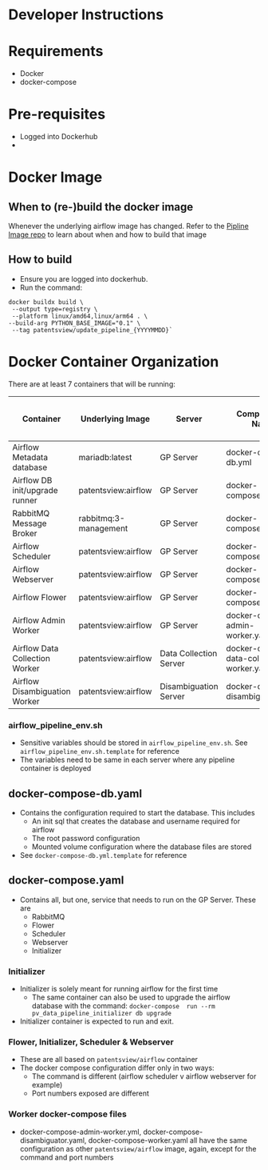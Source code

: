 # Developer Instructions

# Requirements

* Docker
* docker-compose

# Pre-requisites

* Logged into Dockerhub
*

# Docker Image

## When to (re-)build the docker image

Whenever the underlying airflow image has changed. Refer to
the [Pipline Image repo](https://github.com/PatentsView/PatentsView-Pipeline-Setup) to learn about when and how to build
that image

## How to build

* Ensure you are logged into dockerhub.
* Run the command:

```shell
docker buildx build \
 --output type=registry \
 --platform linux/amd64,linux/arm64 . \
--build-arg PYTHON_BASE_IMAGE="0.1" \
 --tag patentsview/update_pipeline_{YYYYMMDD}`
```

# Docker Container Organization

There are at least 7 containers that will be running:

| Container  | Underlying Image | Server                 | Compose File Name                          | Service Name  | Container Port Number/Host Port Number | Command                                 | 
|------------|------------------|------------------------|--------------------------------------------|---------------|----------------------------------------|-----------------------------------------|
| Airflow Metadata database  | mariadb:latest | GP Server              | docker-compose-db.yml                      |   pv_updater_meta_db  | 3306/3308                              | Default Container command               |
| Airflow DB init/upgrade runner  | patentsview:airflow | GP Server              | docker-compose.yaml                        |   pv_data_pipeline_initializer  | N/A                                    | airflow db init                         |
| RabbitMQ Message Broker |  rabbitmq:3-management | GP Server              | docker-compose.yaml                        |   rabbitmq  | - 15672/8188 <br> - 5672/5672          | Default Container command               |
| Airflow Scheduler  | patentsview:airflow | GP Server              | docker-compose.yaml                        |   pv_data_pipeline_scheduler  | N/A                                    | airflow schduler                        |
| Airflow Webserver  | patentsview:airflow | GP Server              | docker-compose.yaml                        |   pv_data_pipeline_webserver  | 8080/9090                              | airflow webserver                       |
| Airflow Flower  | patentsview:airflow | GP Server              | docker-compose.yaml                        |   pv_data_pipeline_celery_flower  | 5555/5555                              | airflow celery flower                   |
| Airflow Admin Worker  | patentsview:airflow | GP Server              | docker-compose-admin-worker.yaml           |   pv_data_pipeline_admin_worker  | 8793/8793                              | airflow celery worker -q admin          |
| Airflow Data Collection Worker  | patentsview:airflow | Data Collection Server | docker-compose-data-collection-worker.yaml |    pv_data_pipeline_data_collection_worker |     8793/8793                                   | airflow celery worker -q data_collector |
| Airflow Disambiguation Worker  | patentsview:airflow | Disambiguation Server  | docker-compose-disambiguator.yaml                                          |    pv_data_pipeline_disambiguation_worker |                          8793/8793              | airflow celery worker -q disambiguation |

### airflow_pipeline_env.sh

- Sensitive variables should be stored in `airflow_pipeline_env.sh`. See `airflow_pipeline_env.sh.template` for
  reference
- The variables need to be same in each server where any pipeline container is deployed

## docker-compose-db.yaml

- Contains the configuration required to start the database. This includes
    - An init sql that creates the database and username required for airflow
    - The root password configuration
    - Mounted volume configuration where the database files are stored
- See `docker-compose-db.yml.template` for reference

## docker-compose.yaml

- Contains all, but one, service that needs to run on the GP Server. These are
  - RabbitMQ
  - Flower
  - Scheduler
  - Webserver
  - Initializer
### Initializer
- Initializer is solely meant for running airflow for the first time
  - The same container can also be used to upgrade the airflow database with the command: ` docker-compose  run --rm  pv_data_pipeline_initializer db upgrade  `
- Initializer container is expected to run and exit.
### Flower, Initializer, Scheduler & Webserver
- These are all based on `patentsview/airflow` container
- The docker compose configuration differ only in two ways:
  - The command is different (airflow scheduler v airflow webserver for example)
  - Port numbers exposed are different

### Worker docker-compose files
- docker-compose-admin-worker.yml, docker-compose-disambiguator.yaml, docker-compose-worker.yaml all have the same configuration as other `patentsview/airflow` image, again, except for the command and port numbers
